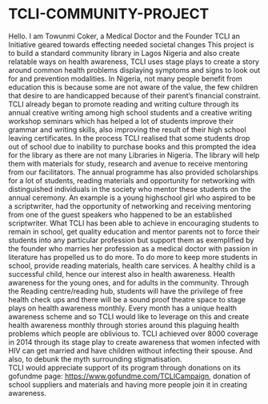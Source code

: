 # TCLI-COMMUNITY-PROJECT
Hello.
I am Towunmi Coker, a Medical Doctor and the Founder TCLI an Initiative geared towards effecting needed societal changes
This project is to  build a standard community library in Lagos Nigeria and also create relatable ways on health awareness, TCLI uses stage plays to create a story around common health problems displaying symptoms and signs to look out for and prevention modalities. In Nigeria, not many people benefit from education this is because some are not aware of the value, the few children that desire to are handicapped because of their parent’s financial constraint. TCLI already began to promote reading and writing culture through its annual creative writing among high school students and a creative writing workshop seminars which has helped a lot of students improve their grammar and writing skills, also improving the result of their high school leaving certificates. In the process TCLI realised that some students drop out of school due to inability to purchase books and this prompted the idea for the library as there are not many Libraries in Nigeria. The library will help them with materials for study, research and avenue to receive mentoring from our facilitators. The annual programme has also provided scholarships for a lot of students, reading materials and opportunity for networking with distinguished individuals in the society who mentor these students on the annual ceremony. An example is a young highschool girl who aspired to be a scriptwriter, had the opportunity of networking and receiving mentoring from one of the guest speakers who happened to be an established scriptwriter. What TCLI has been able to achieve in encouraging students to remain in school, get quality education and mentor parents not to force their students into any particular profession but support them as exemplified by the founder who marries her profession as a medical doctor with passion in literature has propelled us to do more. To do more to keep more students in school, provide reading materials, health care services. 
A healthy child is a successful child, hence our interest also in health awareness. Health awareness for the young ones, and for adults in the community. Through the Reading centre/reading hub, students will have the privilege of free health check ups and there will be a sound proof theatre space to stage plays on health awareness monthly. Every month has a unique health awareness scheme and so TCLI would like to leverage on this and create health awareness monthly through stories around this plaguing health problems which people are oblivious to. TCLI achieved over 8000 coverage in 2014 through its stage play to create awareness that women infected with HIV can get married and have children without infecting their spouse. And also, to debunk the myth surrounding stigmatisation.  
TCLI would appreciate support of its program through donations on its gofundme page: https://www.gofundme.com/TCLICampaign, donation of school suppliers and materials and having more people join it in creating awareness.


